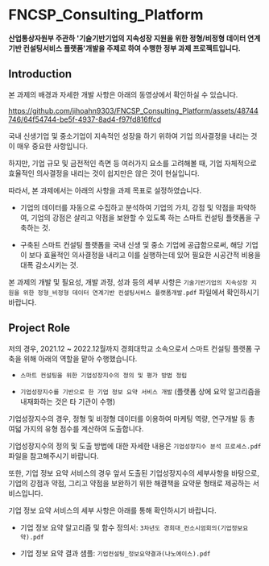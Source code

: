 # FNCSP_Consulting_Platform

**산업통상자원부 주관하 '기술기반기업의 지속성장 지원을 위한 정형/비정형 데이터 연계기반 컨설팅서비스 플랫폼'개발을 주제로 하여 수행한 정부 과제 프로젝트입니다.**


## Introduction

본 과제의 배경과 자세한 개발 사항은 아래의 동영상에서 확인하실 수 있습니다.


https://github.com/jihoahn9303/FNCSP_Consulting_Platform/assets/48744746/64f54744-be5f-4937-8ad4-f97fd816ffcd


국내 신생기업 및 중소기업이 지속적인 성장을 하기 위하여 기업 의사결정을 내리는 것이 매우 중요한 사항입니다.

하지만, 기업 규모 및 금전적인 측면 등 여러가지 요소를 고려해볼 때, 기업 자체적으로 효율적인 의사결정을 내리는 것이 쉽지만은 않은 것이 현실입니다.

따라서, 본 과제에서는 아래의 사항을 과제 목표로 설정하였습니다.

  * 기업의 데이터를 자동으로 수집하고 분석하여 기업의 가치, 강점 및 약점을 파악하여, 기업의 강점은 살리고 약점을 보완할 수 있도록 하는 스마트 컨설팅 플랫폼을 구축하는 것.

  * 구축된 스마트 컨설팅 플랫폼을 국내 신생 및 중소 기업에 공급함으로써, 해당 기업이 보다 효율적인 의사결정을 내리고 이를 실행하는데 있어 필요한 시공간적 비용을 대폭 감소시키는 것.

본 과제의 개발 및 필요성, 개발 과정, 성과 등의 세부 사항은 `기술기반기업의 지속성장 지원을 위한 정형_비정형 데이터 연계기반 컨설팅서비스 플랫폼개발.pdf` 파일에서 확인하시기 바랍니다.


## Project Role

저의 경우, 2021.12 ~ 2022.12월까지 경희대학교 소속으로서 스마트 컨설팅 플랫폼 구축을 위해 아래의 역할을 맡아 수행했습니다.

  * `스마트 컨설팅을 위한 기업성장지수의 정의 및 평가 방법 정립`

  * `기업성장지수를 기반으로 한 기업 정보 요약 서비스 개발` (플랫폼 상에 요약 알고리즘을 내재화하는 것은 타 기관이 수행)

기업성장지수의 경우, 정형 및 비정형 데이터를 이용하여 마케팅 역량, 연구개발 등 총 여덟 가지의 유형 점수를 계산하여 도출합니다.

기업성장지수의 정의 및 도출 방법에 대한 자세한 내용은 `기업성장지수 분석 프로세스.pdf` 파일을 참고해주시기 바랍니다.

또한, 기업 정보 요약 서비스의 경우 앞서 도출된 기업성장지수의 세부사항을 바탕으로, 기업의 강점과 약점, 그리고 약점을 보완하기 위한 해결책을 요약문 형태로 제공하는 서비스입니다.

기업 정보 요약 서비스의 세부 사항은 아래를 통해 확인하시기 바랍니다.

  * 기업 정보 요약 알고리즘 및 함수 정의서: `3차년도 경희대_컨소시엄회의(기업정보요약).pdf`

  * 기업 정보 요약 결과 샘플: `기업컨설팅_정보요약결과(나노에이스).pdf`
  






